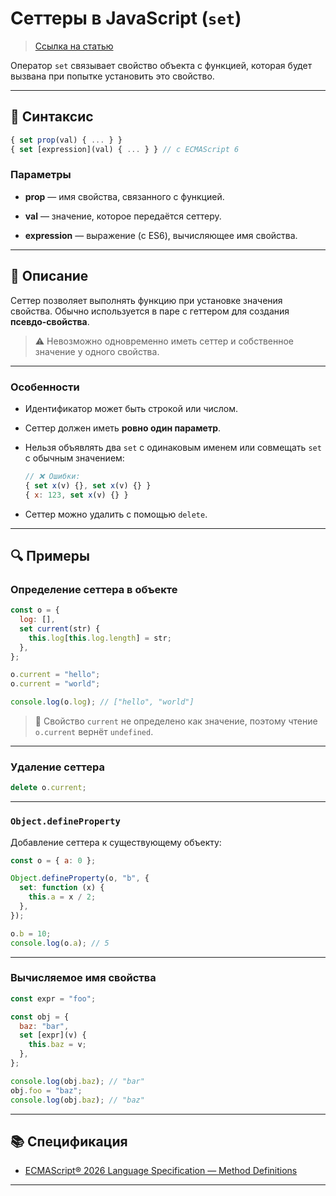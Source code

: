 
# Сеттеры в JavaScript (`set`)

>[Ссылка на статью](https://developer.mozilla.org/ru/docs/Web/JavaScript/Reference/Functions/set)

Оператор `set` связывает свойство объекта с функцией, которая будет вызвана при попытке установить это свойство.

---

## 📌 Синтаксис

```js
{ set prop(val) { ... } }
{ set [expression](val) { ... } } // с ECMAScript 6
```

### Параметры

- **prop** — имя свойства, связанного с функцией.
    
- **val** — значение, которое передаётся сеттеру.
    
- **expression** — выражение (с ES6), вычисляющее имя свойства.
    

---

## 🧠 Описание

Сеттер позволяет выполнять функцию при установке значения свойства. Обычно используется в паре с геттером для создания **псевдо-свойства**.

> ⚠️ Невозможно одновременно иметь сеттер и собственное значение у одного свойства.

---

### Особенности

- Идентификатор может быть строкой или числом.
    
- Сеттер должен иметь **ровно один параметр**.
    
- Нельзя объявлять два `set` с одинаковым именем или совмещать `set` с обычным значением:
    
    ```js
    // ❌ Ошибки:
    { set x(v) {}, set x(v) {} }
    { x: 123, set x(v) {} }
    ```
    
- Сеттер можно удалить с помощью `delete`.
    

---

## 🔍 Примеры

### Определение сеттера в объекте

```js
const o = {
  log: [],
  set current(str) {
    this.log[this.log.length] = str;
  },
};

o.current = "hello";
o.current = "world";

console.log(o.log); // ["hello", "world"]
```

> 📌 Свойство `current` не определено как значение, поэтому чтение `o.current` вернёт `undefined`.

---

### Удаление сеттера

```js
delete o.current;
```

---

### `Object.defineProperty`

Добавление сеттера к существующему объекту:

```js
const o = { a: 0 };

Object.defineProperty(o, "b", {
  set: function (x) {
    this.a = x / 2;
  },
});

o.b = 10;
console.log(o.a); // 5
```

---

### Вычисляемое имя свойства

```js
const expr = "foo";

const obj = {
  baz: "bar",
  set [expr](v) {
    this.baz = v;
  },
};

console.log(obj.baz); // "bar"
obj.foo = "baz";
console.log(obj.baz); // "baz"
```

---

## 📚 Спецификация

- [ECMAScript® 2026 Language Specification — Method Definitions](https://tc39.es/ecma262/#sec-method-definitions)
    

---

